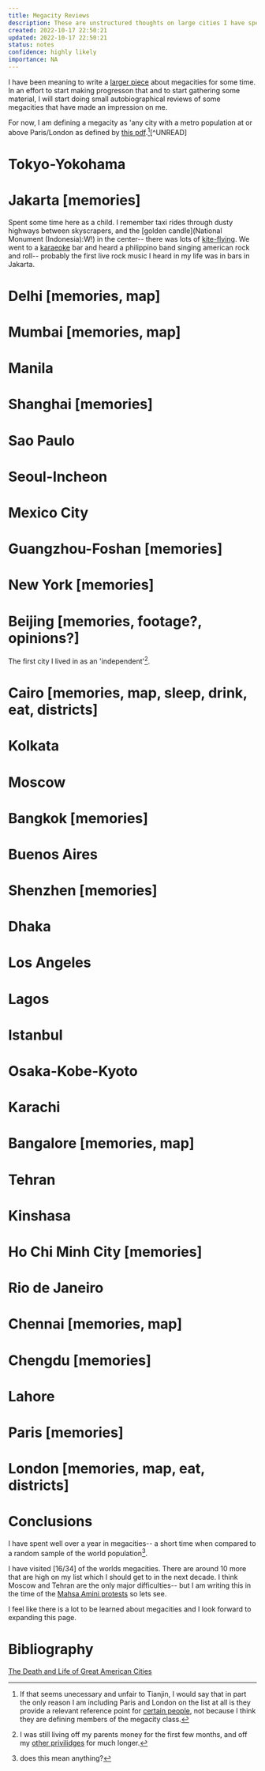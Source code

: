 ```yaml
---
title: Megacity Reviews
description: These are unstructured thoughts on large cities I have spent time in.
created: 2022-10-17 22:50:21
updated: 2022-10-17 22:50:21
status: notes
confidence: highly likely
importance: NA
---
```


I have been meaning to write a [larger piece](/Megacity-Megaproject) about megacities for some time. In an effort to start making progresson that and to start gathering some material, I will start doing small autobiographical reviews of some megacities that have made an impression on me.

For now, I am defining a megacity as 'any city with a metro population at or above Paris/London as defined by [this pdf](https://web.archive.org/web/20200802083106/http://www.demographia.com/db-worldua.pdf).[^Tianjin][^UNREAD]

[^Tianjin]: If that seems unecessary and unfair to Tianjin, I would say that in part the only reason I am including Paris and London on the list at all is they provide a relevant reference point for [certain people](/Reviews/People/Europeans), not because I think they are defining members of the megacity class.

# Tokyo-Yokohama
# Jakarta [memories]
Spent some time here as a child. I remember taxi rides through dusty highways between skyscrapers, and the [golden candle](National Monument (Indonesia):W!) in the center-- there was lots of [kite-flying](/Reviews/Spaces/Misc/Kites). We went to a [karaeoke](/Reviews/Spaces/Venues/Karaoke) bar and heard a philippino band singing american rock and roll-- probably the first live rock music I heard in my life was in bars in Jakarta.
# Delhi [memories, map]
# Mumbai [memories, map]
# Manila
# Shanghai [memories]
# Sao Paulo
# Seoul-Incheon
# Mexico City
# Guangzhou-Foshan [memories]
# New York [memories]
# Beijing [memories, footage?, opinions?]
The first city I lived in as an 'independent'[^dependent].

[^dependent]: I was still living off my parents money for the first few months, and off my [other privilidges](/Sins/Priviledge/English) for much longer.
# Cairo [memories, map, sleep, drink, eat, districts]
# Kolkata
# Moscow
# Bangkok [memories]
# Buenos Aires
# Shenzhen [memories]
# Dhaka
# Los Angeles
# Lagos
# Istanbul
# Osaka-Kobe-Kyoto
# Karachi
# Bangalore [memories, map]
# Tehran
# Kinshasa
# Ho Chi Minh City [memories]
# Rio de Janeiro
# Chennai [memories, map]
# Chengdu [memories]
# Lahore 
# Paris [memories]
# London [memories, map, eat, districts]

# Conclusions
I have spent well over a year in megacities-- a short time when compared to a random sample of the world population[^???].

[^???]: does this mean anything?

I have visited [16/34] of the worlds megacities. There are around 10 more that are high on my list which I should get to in the next decade. I think Moscow and Tehran are the only major difficulties-- but I am writing this in the time of the [Mahsa Amini protests](W!) so lets see.

I feel like there is a lot to be learned about megacities and I look forward to expanding this page.

# Bibliography
[The Death and Life of Great American Cities](W!)
